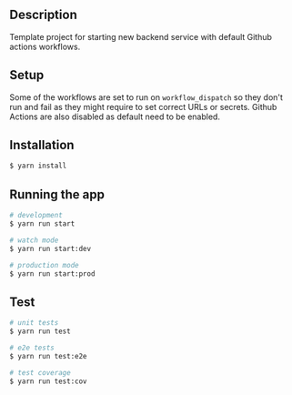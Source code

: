 ## Description

Template project for starting new backend service with default Github actions workflows.

## Setup

Some of the workflows are set to run on `workflow_dispatch` so they don't run and fail as they might require to set correct URLs or secrets. Github Actions are also disabled as default need to be enabled.

## Installation

```bash
$ yarn install
```

## Running the app

```bash
# development
$ yarn run start

# watch mode
$ yarn run start:dev

# production mode
$ yarn run start:prod
```

## Test

```bash
# unit tests
$ yarn run test

# e2e tests
$ yarn run test:e2e

# test coverage
$ yarn run test:cov
```
